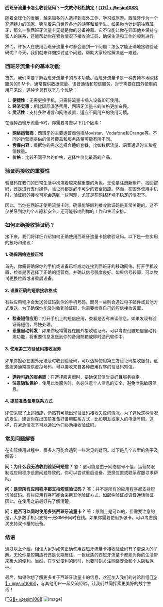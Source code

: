 **西班牙流量卡怎么收验证码？一文教你轻松搞定！[[TG💪+ @esim1088](https://t.me/s/esim1088)]**

随着全球化的发展，越来越多的人选择到海外工作、学习或旅游。西班牙作为一个充满魅力的国家，吸引着来自世界各地的游客和留学生。如果你也计划前往西班牙，那么一张西班牙流量卡无疑是你的必备神器。它不仅能让你在异国他乡保持与家人的联系，还能帮助你在紧急情况下接收验证码，确保生活和工作的顺利进行。

然而，许多人在使用西班牙流量卡时都会遇到一个问题：怎么才能正确地接收验证码呢？今天，我们就来详细探讨这个问题，帮助大家轻松解决这一难题。

### 西班牙流量卡的基本功能

首先，我们需要了解西班牙流量卡的基本功能。西班牙流量卡是一种支持本地网络服务的SIM卡，通常提供数据流量、语音通话和短信服务。对于需要在国外使用的用户来说，这种卡具有以下几个优势：

1. **便捷性**：无需更换手机，只需将流量卡插入设备即可使用。
2. **经济实惠**：相比国际漫游费用，西班牙流量卡的价格更加亲民。
3. **灵活性**：支持多种语言和网络设置，适应不同用户的使用习惯。

在选择西班牙流量卡时，你需要考虑以下几个因素：

- **网络运营商**：西班牙的主要运营商包括Movistar、Vodafone和Orange等。不同的运营商提供的信号覆盖和服务质量可能有所不同。
- **套餐内容**：根据你的需求选择合适的套餐，比如数据流量、语音通话时长和短信数量。
- **价格**：比较不同平台的价格，选择性价比最高的产品。

### 验证码接收的重要性

验证码在我们的日常生活中扮演着越来越重要的角色。无论是注册新账户、找回密码，还是进行支付操作，验证码都是必不可少的安全措施。然而，在国外使用手机时，验证码的接收可能会遇到一些问题，尤其是在网络环境不稳定的情况下。

因此，当你在西班牙使用流量卡时，确保能够顺利接收验证码是非常关键的。这不仅关系到你的个人隐私安全，还可能影响到你的工作和生活安排。

### 如何正确接收验证码？

接下来，我们将详细介绍如何正确使用西班牙流量卡接收验证码。以下是一些实用的技巧和建议：

#### 1. 确保网络连接正常

首先，你需要确保你的手机或设备已经成功连接到西班牙的移动网络。打开手机设置，检查是否选择了正确的运营商，并确认信号强度良好。如果信号较弱，可以尝试更换位置或者重启设备。

#### 2. 设置正确的短信接收格式

有些应用程序会发送验证码到你的手机号码，而另一些则会通过电子邮件或其他方式发送。为了确保你能及时收到验证码，你需要检查自己的短信接收设置。

- **检查短信应用**：打开手机上的短信应用，查看是否有未读信息。如果发现有验证码短信，尽快处理。
- **设置自动转发**：如果你经常需要在国外接收验证码，可以考虑设置短信自动转发功能，将重要信息发送到你的备用邮箱或即时通讯软件中。

#### 3. 使用第三方验证码接收服务

如果你担心在国外无法及时收到验证码，可以选择使用第三方验证码接收服务。这些服务通常提供虚拟号码，可以接收来自各种应用程序的验证码短信。

- **选择可靠的服务商**：在选择服务商时，要确保其信誉良好且服务稳定。
- **注意隐私保护**：使用此类服务时，务必注意个人信息的安全，避免泄露敏感信息。

#### 4. 提前准备备用联系方式

即使采取了上述措施，仍然有可能出现验证码接收失败的情况。为了避免这种情况的发生，建议你在出国前准备好备用联系方式，比如朋友或家人的电话号码。这样，在紧急情况下可以通过他们协助接收验证码。

### 常见问题解答

在实际使用过程中，很多人可能会遇到一些常见的疑问。以下是几个典型的例子及解答：

**问：为什么我无法收到验证码短信？**
答：这可能是由于网络信号不佳、运营商限制或应用程序设置问题导致的。你可以尝试重启设备、更换位置或联系客服寻求帮助。

**问：是否所有应用程序都支持短信验证码？**
答：并不是所有的应用程序都支持短信验证码。有些应用程序可能会采用其他验证方式，如邮件验证或语音通话验证。因此，在使用之前最好先了解清楚。

**问：是否可以同时使用多张西班牙流量卡？**
答：原则上是可以的，但需要注意的是，大多数手机只支持一张SIM卡同时在线。如果你需要使用多张卡，可以考虑购买支持双卡槽的设备。

### 结语

通过以上介绍，相信大家对如何正确使用西班牙流量卡接收验证码有了更深入的了解。无论你是短期旅行还是长期居住，一张优质的西班牙流量卡都能为你的生活带来极大的便利。当然，在享受便利的同时，也要时刻关注网络安全和个人隐私保护。

最后，如果你想了解更多关于西班牙流量卡的信息，欢迎加入我们的讨论群组[[TG💪+ @esim1088](https://t.me/s/esim1088)]，与其他用户一起交流经验。让我们共同探索更美好的数字生活！

[[TG💪+ @esim1088](https://t.me/s/esim1088) ![Image](https://i.postimg.cc/4NQfJmqS/Snipaste-2025-05-13-00-14-12.png)]